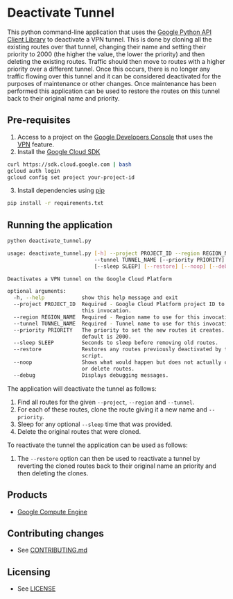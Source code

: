 # Deactivate Tunnel

This python command-line application that uses the
[Google Python API Client Library](https://developers.google.com/api-client-library/python/)
to deactivate a VPN tunnel. This is done by cloning all the existing routes over that tunnel,
changing their name and setting their priority to 2000 (the higher the value, the lower the priority)
and then deleting the existing routes. Traffic should then move to routes with a higher priority over
a different tunnel. Once this occurs, there is no longer any traffic flowing over this tunnel
and it can be considered deactivated for the purposes of maintenance or other changes. Once
maintenance has been performed this application can be used to restore the routes on this
tunnel back to their original name and priority. 



## Pre-requisites

1. Access to a project on the [Google Developers Console](https://console.developers.google.com)
that uses the [VPN](https://cloud.google.com/compute/docs/vpn) feature.
2. Install the [Google Cloud SDK](https://cloud.google.com/sdk/)

```bash
curl https://sdk.cloud.google.com | bash
gcloud auth login
gcloud config set project your-project-id
```
3. Install dependencies using [pip](https://pypi.python.org/pypi/pip)

```bash
pip install -r requirements.txt
```

## Running the application

```bash
python deactivate_tunnel.py

usage: deactivate_tunnel.py [-h] --project PROJECT_ID --region REGION_NAME
                            --tunnel TUNNEL_NAME [--priority PRIORITY]
                            [--sleep SLEEP] [--restore] [--noop] [--debug]

Deactivates a VPN tunnel on the Google Cloud Platform

optional arguments:
  -h, --help            show this help message and exit
  --project PROJECT_ID  Required - Google Cloud Platform project ID to use for
                        this invocation.
  --region REGION_NAME  Required - Region name to use for this invocation.
  --tunnel TUNNEL_NAME  Required - Tunnel name to use for this invocation.
  --priority PRIORITY   The priority to set the new routes it creates. The
                        default is 2000.
  --sleep SLEEP         Seconds to sleep before removing old routes.
  --restore             Restores any routes previously deactivated by this
                        script.
  --noop                Shows what would happen but does not actually create
                        or delete routes.
  --debug               Displays debugging messages.
```

The application will deactivate the tunnel as follows:
 1. Find all routes for the given `--project`, `--region` and `--tunnel`.
 2. For each of these routes, clone the route giving it a new name and `--priority`.
 3. Sleep for any optional `--sleep` time that was provided.
 4. Delete the original routes that were cloned.

To reactivate the tunnel the application can be used as follows:
 1. The `--restore` option can then be used to reactivate a tunnel by reverting
    the cloned routes back to their original name an priority and then deleting
    the clones.

## Products
- [Google Compute Engine](https://developers.google.com/compute)


## Contributing changes

* See [CONTRIBUTING.md](CONTRIBUTING.md)


## Licensing

* See [LICENSE](LICENSE)

